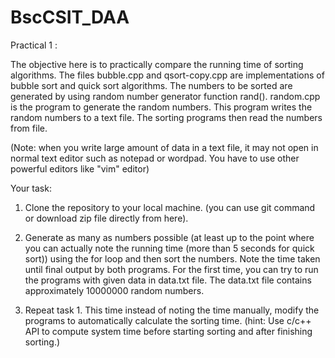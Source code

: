 # BscCSIT_DAA
Practical 1 : 

The objective here is to practically compare the running time of sorting algorithms. The files bubble.cpp and qsort-copy.cpp are implementations
of bubble sort and quick sort algorithms. The numbers to be sorted are generated by using random number generator function rand(). random.cpp is the program to generate the random numbers. This program writes the random numbers to a text file. The sorting programs then read the numbers from file.

(Note: when you write large amount of data in a text file, it may not open in normal text editor such as notepad or wordpad. You have to use other powerful editors like "vim" editor)

Your task:

  1. Clone the repository to your local machine. (you can use git command or download zip file directly from here).
  
  2. Generate as many as numbers possible (at least up to the point where you can actually note the running time (more than 5 seconds for quick sort)) 
    using  the for loop and then sort the numbers. Note the time taken until final output by both programs. For the first time, you can try to run the programs with given data in data.txt file. The data.txt file contains approximately 10000000 random numbers.
    
  3. Repeat task 1. This time instead of noting the time manually, modify the programs to automatically calculate the sorting time. 
     (hint: Use c/c++ API to compute system time before starting sorting and after finishing sorting.)
